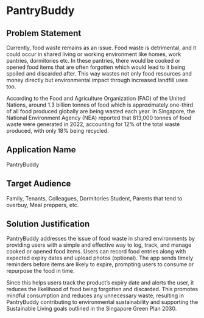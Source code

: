 # PantryBuddy

## Problem Statement
Currently, food waste remains as an issue. Food waste is detrimental, and it could occur in shared living or working environment like homes, work pantries, dormitories etc. 
In these pantries, there would be cooked or opened food items that are often forgotten which would lead to it being spoiled and discarded after. This way wastes not only food resources and money directly but environmental impact through increased landfill uses too. 

According to the Food and Agriculture Organization (FAO) of the United Nations, around 1.3 billion tonnes of food which is approximately 
one-third of all food produced globally are being wasted each year. In Singapore, the National Environment Agency (NEA) reported that 813,000 tonnes of food waste were generated in 2022, accounting for 12% of the total waste produced, with only 18% being recycled.

 
## Application Name
PantryBuddy

## Target Audience
Family, Tenants, Colleagues, Dormitories Student, Parents that tend to overbuy, Meal preppers, etc.

## Solution Justification
PantryBuddy addresses the issue of food waste in shared environments by providing users with a simple and effective way to log, track, and manage cooked or opened food items. 
Users can record food entries along with expected expiry dates and upload photos (optional). The app sends timely reminders before items are likely to expire, prompting users to consume or repurpose the food in time. 

Since this helps users track the product’s expiry date and alerts the user, it reduces the likelihood of food being forgotten and discarded. This promotes mindful consumption and reduces any unnecessary waste, resulting in PantryBuddy contributing to environmental sustainability and supporting the Sustainable Living goals outlined in the Singapore Green Plan 2030.